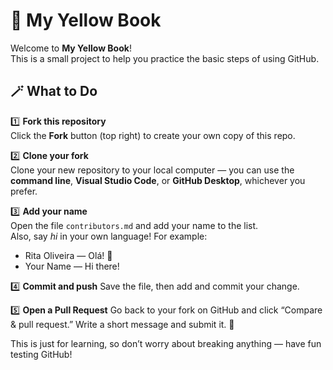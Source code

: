 # 📘 My Yellow Book

Welcome to **My Yellow Book**!  
This is a small project to help you practice the basic steps of using GitHub.

## 🪄 What to Do

1️⃣ **Fork this repository**  
Click the **Fork** button (top right) to create your own copy of this repo.  

2️⃣ **Clone your fork**  
Clone your new repository to your local computer — you can use the **command line**, **Visual Studio Code**, or **GitHub Desktop**, whichever you prefer.  

3️⃣ **Add your name**  
Open the file `contributors.md` and add your name to the list.  
Also, say *hi* in your own language! For example:  
- Rita Oliveira — Olá! 👋  
- Your Name — Hi there!  

4️⃣ **Commit and push**
Save the file, then add and commit your change.

5️⃣ **Open a Pull Request**
Go back to your fork on GitHub and click “Compare & pull request.”
Write a short message and submit it. 🎉

This is just for learning, so don’t worry about breaking anything — have fun testing GitHub!
